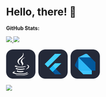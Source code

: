 # Hello, there! 👋

**GitHub Stats:**

  
  <a href="https://github.com/anuraghazra/github-readme-stats">
    <img src="https://github-readme-stats.vercel.app/api?username=venicode&show_icons=true&theme=dracula" />
  </a>
  <a href="https://github.com/anuraghazra/convoychat" >
    <img src="https://github-readme-stats.vercel.app/api/top-langs?username=venicode&layout=compact&langs_count=8&theme=dracula"/>
  </a>
<div style="display: inline_block"><br>
  <img align="center" alt="Rafa-Python" height="80" width="80" src="https://github.com/tandpfun/skill-icons/blob/main/icons/Java-Dark.svg">&nbsp
  <img align="center" alt="Rafa-Python" height="80" width="80" src="https://github.com/tandpfun/skill-icons/blob/main/icons/Flutter-Dark.svg">&nbsp 
  <img align="center" alt="Rafa-Python" height="80" width="80" src="https://github.com/tandpfun/skill-icons/blob/main/icons/Dart-Dark.svg">&nbsp 
                    
</div><br>
  <a href="https://www.linkedin.com/in/venint/" target="_blank"><img src="https://img.shields.io/badge/-LinkedIn-%230077B5?style=for-the-badge&logo=linkedin&logoColor=white" target="_blank"></a>   
